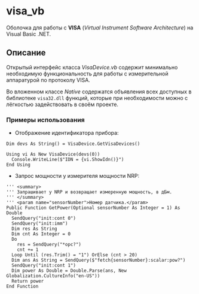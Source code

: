 # visa_vb
Оболочка для работы с **VISA** (*Virtual Instrument Software Architecture*) на Visual Basic .NET.

## Описание

Открытый интерфейс класса *VisaDevice.vb* содержит минимально необходимую функциональность для работы с измерительной аппаратурой по протоколу VISA. 

Во вложенном классе *Native* содержатся объявления всех доступных в библиотеке `visa32.dll` функций, которые при необходимости можно с лёгкостью задействовать в своём проекте.

### Примеры использования

- Отображение идентификатора прибора:

```vbnet
Dim devs As String() = VisaDevice.GetVisaDevices()

Using vi As New VisaDevice(devs(0))
  Console.WriteLine($"IDN = {vi.ShowIdn()}")
End Using
```

- Запрос мощности у измерителя мощности NRP:

```vbnet
''' <summary>
''' Запрашивает у NRP и возвращает измеренную мощность, в дБм.
''' </summary>
''' <param name="sensorNumber">Номер датчика.</param>
Public Function GetPower(Optional sensorNumber As Integer = 1) As Double
  SendQuery("init:cont 0")
  SendQuery("init:imm")
  Dim res As String
  Dim cnt As Integer = 0
  Do
    res = SendQuery("*opc?")
    cnt += 1
  Loop Until (res.Trim() = "1") OrElse (cnt > 20)
  Dim ans As String = SendQuery($"fetch{sensorNumber}:scalar:pow?")
  SendQuery("init:cont 1")
  Dim power As Double = Double.Parse(ans, New Globalization.CultureInfo("en-US"))
  Return power
End Function
```
